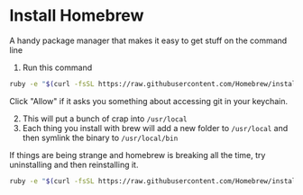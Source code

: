 Install Homebrew
=================

A handy package manager that makes it easy to get stuff on the command line

1. Run this command

  ```bash
  ruby -e "$(curl -fsSL https://raw.githubusercontent.com/Homebrew/install/master/install)"
  ```

  Click "Allow" if it asks you something about accessing git in your keychain.

2. This will put a bunch of crap into `/usr/local`
3. Each thing you install with brew will add a new folder to `/usr/local` and then symlink the binary to `/usr/local/bin`

If things are being strange and homebrew is breaking all the time, try uninstalling and then reinstalling it.

```bash
ruby -e "$(curl -fsSL https://raw.githubusercontent.com/Homebrew/install/master/uninstall)"
```
